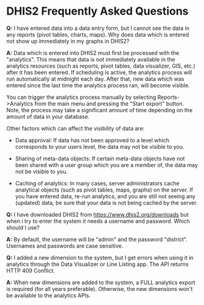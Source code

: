 # DHIS2 Frequently Asked Questions

**Q:** I have entered data into a data entry form, but I cannot see the
data in any reports (pivot tables, charts, maps). Why does data which is
entered not show up immediately in my graphs in DHIS2?

**A:** Data which is entered into DHIS2 must first be processed with the
"analytics". This means that data is not immediately available in the
analytics resources (such as reports, pivot tables, data visualizer,
GIS, etc.) after it has been entered. If scheduling is active, the
analytics process will run automatically at midnight each day. After
that, new data which was entered since the last time the analytics
process ran, will become visible.

You can trigger the analytics process manually by selecting
Reports-\>Analytics from the main menu and pressing the "Start export"
button. Note, the process may take a significant amount of time
depending on the amount of data in your database.

Other factors which can affect the visibility of data are:

  - Data approval: If data has not been approved to a level which
    corresponds to your users level, the data may not be visible to you.

  - Sharing of meta-data objects: If certain meta-data objects have not
    been shared with a user group which you are a member of, the data
    may not be visible to you.

  - Caching of analytics: In many cases, server administrators cache
    analytical objects (such as pivot tables, maps, graphs) on the
    server. If you have entered data, re-run analytics, and you are
    still not seeing any (updated) data, be sure that your data is not
    being cached by the server.

**Q:** I have downloaded DHIS2 from <https://www.dhis2.org/downloads>
but when i try to enter the system it needs a username and password.
Which should I use?

**A:** By default, the username will be "admin" and the password
"district". Usernames and passwords are case sensitive.

**Q:** I added a new dimension to the system, but I get errors when using it in analytics through the Data Visualizer or Line Listing app. The API returns HTTP 409 Conflict.

**A:** When new dimensions are added to the system, a FULL analytics export is required (for all years preferable). Otherwise, the new dimensions won't be available to the analytics APIs.
